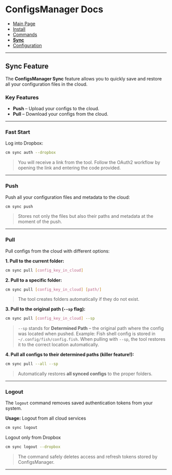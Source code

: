 # ConfigsManager Docs

* [Main Page](index.html)
* [Install](installation.html)
* [Commands](commands.html)
* **[Sync](sync.html)**
* [Configuration](cm_configuration.html)

---

## Sync Feature

The **ConfigsManager Sync** feature allows you to quickly save and restore all your configuration files in the cloud.

### Key Features

* **Push** – Upload your configs to the cloud.
* **Pull** – Download your configs from the cloud.

---

### Fast Start

Log into Dropbox:

```sh
cm sync auth --dropbox
```

> You will receive a link from the tool. Follow the OAuth2 workflow by opening the link and entering the code provided.

---

### Push

Push all your configuration files and metadata to the cloud:

```sh
cm sync push
```

> Stores not only the files but also their paths and metadata at the moment of the push.

---

### Pull

Pull configs from the cloud with different options:

**1. Pull to the current folder:**

```sh
cm sync pull [config_key_in_cloud]
```

**2. Pull to a specific folder:**

```sh
cm sync pull [config_key_in_cloud] [path/]
```

> The tool creates folders automatically if they do not exist.

**3. Pull to the original path (`--sp` flag):**

```sh
cm sync pull [config_key_in_cloud] --sp
```

> `--sp` stands for **Determined Path** – the original path where the config was located when pushed.
> Example: Fish shell config is stored in `~/.config/fish/config.fish`. When pulling with `--sp`, the tool restores it to the correct location automatically.

**4. Pull all configs to their determined paths (killer feature!):**

```sh
cm sync pull --all --sp
```

> Automatically restores **all synced configs** to the proper folders.

---

### Logout

The `logout` command removes saved authentication tokens from your system.

**Usage:**
Logout from all cloud services
```sh
cm sync logout
```
Logout only from Dropbox
```sh
cm sync logout --dropbox
```

> The command safely deletes access and refresh tokens stored by ConfigsManager.
---

